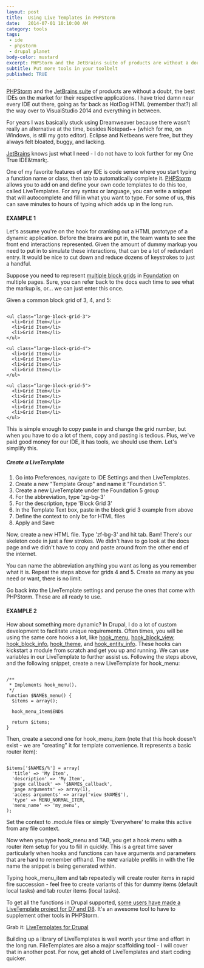 ```yaml
---
layout: post
title:  Using Live Templates in PHPStorm
date:   2014-07-01 10:10:00 AM
category: tools
tags:
 - ide
 - phpstorm
 - drupal planet
body-color: mustard
excerpt: PHPStorm and the JetBrains suite of products are without a doubt, the best IDEs on the market for their respective applications. If you do a lot of custom development, you owe it to yourself to learn and use every tool this IDE can afford you.
subtitle: Put more tools in your toolbelt
published: TRUE
---
```


[PHPStorm](http://www.jetbrains.com/phpstorm/) and the [JetBrains suite](http://www.jetbrains.com/products.html) of products are without a doubt, the best IDEs on the market for their respective applications. I have tried damn near
every IDE out there, going as far back as HotDog HTML (remember that?) all the way over to VisualStudio 2014 and everything in between.

For years I was basically stuck using Dreamweaver because there wasn't really an alternative at the time, besides Notepad++ (which for me, on Windows,
is still my goto editor). Eclipse and Netbeans were free, but they always felt bloated, buggy, and lacking.

[JetBrains](http://www.jetbrains.com/products.html) knows just what I need - I do not have to look further for my One True IDE&tmark;.

One of my favorite features of any IDE is code sense where you start typing a function name or class, then tab to automatically complete it. [PHPStorm](http://www.jetbrains.com/phpstorm/)
allows you to add on and define your own code templates to do this too, called LiveTemplates. For any syntax or language, you can write a snippet
that will autocomplete and fill in what you want to type. For some of us, this can save minutes to hours of typing which adds up in the long run.

#### EXAMPLE 1

Let's assume you're on the hook for cranking out a HTML prototype of a dynamic application. Before the brains are put in, the team wants to see the
front end interactions represented. Given the amount of dummy markup you need to put in to simulate these interactions, that can be a lot of
redundant entry. It would be nice to cut down and reduce dozens of keystrokes to just a handful.

Suppose you need to represent [multiple block grids](http://foundation.zurb.com/docs/components/block_grid.html) in [Foundation](http://foundation.zurb.com/docs/components/block_grid.html) on
multiple pages. Sure, you can refer back to the docs each time to see what the markup is, or... we can just enter this once.

Given a common block grid of 3, 4, and 5:

<pre class="language-markup"><code class="language-markup">
&lt;ul class="large-block-grid-3"&gt;
  &lt;li&gt;Grid Item&lt;/li&gt;
  &lt;li&gt;Grid Item&lt;/li&gt;
  &lt;li&gt;Grid Item&lt;/li&gt;
&lt;/ul&gt;

&lt;ul class="large-block-grid-4"&gt;
  &lt;li&gt;Grid Item&lt;/li&gt;
  &lt;li&gt;Grid Item&lt;/li&gt;
  &lt;li&gt;Grid Item&lt;/li&gt;
  &lt;li&gt;Grid Item&lt;/li&gt;
&lt;/ul&gt;

&lt;ul class="large-block-grid-5"&gt;
  &lt;li&gt;Grid Item&lt;/li&gt;
  &lt;li&gt;Grid Item&lt;/li&gt;
  &lt;li&gt;Grid Item&lt;/li&gt;
  &lt;li&gt;Grid Item&lt;/li&gt;
  &lt;li&gt;Grid Item&lt;/li&gt;
&lt;/ul&gt;
</code></pre>

This is simple enough to copy paste in and change the grid number, but when you have to do a lot of them, copy and pasting is tedious. Plus, we've
paid good money for our IDE, it has tools, we should use them. Let's simplify this.

##### Create a LiveTemplate

1. Go into Preferences, navigate to IDE Settings and then LiveTemplates.
2. Create a new "Template Group" and name it "Foundation 5".
3. Create a new LiveTemplate under the Foundation 5 group
4. For the abbreviation, type 'zg-bg-3'
5. For the description, type 'Block Grid 3'
6. In the Template Text box, paste in the block grid 3 example from above
7. Define the context to only be for HTML files
8. Apply and Save

Now, create a new HTML file. Type 'zf-bg-3' and hit tab. Bam! There's our skeleton code in just a few strokes. We didn't have to go look at the docs page
and we didn't have to copy and paste around from the other end of the internet.

You can name the abbreviation anything you want as long as you remember what it is. Repeat the steps above for grids 4 and 5. Create as many as you need or want,
there is no limit.

Go back into the LiveTemplate settings and peruse the ones that come with PHPStorm. These are all ready to use.

#### EXAMPLE 2

How about something more dynamic? In Drupal, I do a lot of custom development to facilitate unique requirements. Often times, you will be using
the same core hooks a lot, like [hook_menu](https://api.drupal.org/api/drupal/modules%21system%21system.api.php/function/hook_menu/7), [hook_block_view](https://api.drupal.org/api/drupal/modules%21block%21block.api.php/function/hook_block_view/7),
[hook_block_info](https://api.drupal.org/api/drupal/modules%21block%21block.api.php/function/hook_block_info/7), [hook_theme](https://api.drupal.org/api/drupal/modules%21system%21system.api.php/function/hook_theme/7), and [hook_entity_info](https://api.drupal.org/api/drupal/modules%21system%21system.api.php/function/hook_entity_info/7). These hooks can kickstart a module
from scratch and get you up and running. We can use variables in our LiveTemplate to further assist us. Following the steps above, and the following
snippet, create a new LiveTemplate for hook_menu:

<pre class="language-php"><code class="language-php">
/**
 * Implements hook_menu().
 */
function $NAME$_menu() {
  $items = array();

  hook_menu_item$END$

  return $items;
}
</code></pre>

Then, create a second one for hook_menu_item (note that this hook doesn't exist - we are "creating" it for template convenience. It represents a
basic router item):

<pre class="language-php"><code class="language-php">
$items['$NAME$/%'] = array(
  'title' => 'My Item',
  'description' => 'My Item',
  'page callback' => '$NAME$_callback',
  'page arguments' => array(1),
  'access arguments' => array('view $NAME$'),
  'type' => MENU_NORMAL_ITEM,
  'menu_name' => 'my_menu',
);
</code></pre>

Set the context to .module files or simply 'Everywhere' to make this active from any file context.

Now when you type hook_menu and TAB, you get a hook menu with a router item setup for you to fill in quickly. This is a great time saver particularly
when hooks and functions can have arguments and parameters that are hard to remember offhand. The <code>$NAME$</code> variable prefills in with the file
name the snippet is being generated within.

Typing hook_menu_item and tab repeatedly will create router items in rapid fire succession - feel free to create variants of this for dummy items (default local tasks) and tab router items (local tasks).

To get all the functions in Drupal supported, [some users have made a LiveTemplate project for D7 and D8](https://www.drupal.org/project/phpstorm-templates). It's an awesome tool to have to supplement
other tools in PHPStorm.

Grab it: [LiveTemplates for Drupal](https://www.drupal.org/project/phpstorm-templates)

Building up a library of LiveTemplates is well worth your time and effort in the long run. FileTemplates are also a major scaffolding tool - I will cover
that in another post. For now, get ahold of LiveTemplates and start coding quicker.